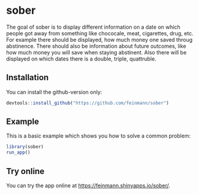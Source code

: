 
<!-- README.md is generated from README.Rmd. Please edit that file -->
sober
=====

The goal of sober is to display different information on a date on which people got away from something like chococale, meat, cigarettes, drug, etc. For example there should be displayed, how much money one saved throug abstinence. There should also be information about future outcomes, like how much money you will save when staying abstinent. Also there will be displayed on which dates there is a double, triple, quattruble.

Installation
------------

You can install the github-version only:

``` r
devtools::install_github("https://github.com/feinmann/sober")
```

Example
-------

This is a basic example which shows you how to solve a common problem:

``` r
library(sober)
run_app()
```

Try online
----------

You can try the app online at <https://feinmann.shinyapps.io/sober/>.
